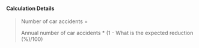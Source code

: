 
#### Calculation Details

> Number of car accidents = 
>
> Annual number of car accidents * (1 - What is the expected reduction (%)/100)